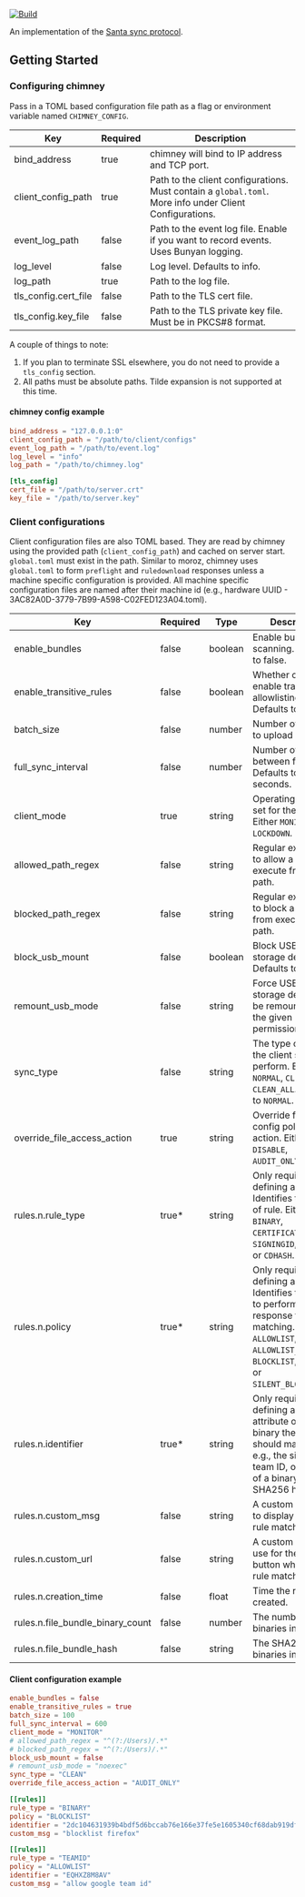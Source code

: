 [![Build](https://github.com/sl4m/chimney-rs/actions/workflows/build.yml/badge.svg?branch=main)](https://github.com/sl4m/chimney-rs/actions/workflows/build.yml)

An implementation of the [Santa sync protocol](https://santa.dev/development/sync-protocol.html).

## Getting Started

### Configuring chimney

Pass in a TOML based configuration file path as a flag or environment variable named `CHIMNEY_CONFIG`.

| Key                              | Required | Description |
| -------------------------------- | -------- | ----------- |
| bind_address                     | true     | chimney will bind to IP address and TCP port. |
| client_config_path               | true     | Path to the client configurations. Must contain a `global.toml`. More info under Client Configurations. |
| event_log_path                   | false    | Path to the event log file. Enable if you want to record events. Uses Bunyan logging. |
| log_level                        | false    | Log level. Defaults to info. |
| log_path                         | true     | Path to the log file. |
| tls_config.cert_file             | false    | Path to the TLS cert file. |
| tls_config.key_file              | false    | Path to the TLS private key file. Must be in PKCS#8 format. |

A couple of things to note:

1. If you plan to terminate SSL elsewhere, you do not need to provide a `tls_config` section.
1. All paths must be absolute paths. Tilde expansion is not supported at this time.

#### chimney config example

```toml
bind_address = "127.0.0.1:0"
client_config_path = "/path/to/client/configs"
event_log_path = "/path/to/event.log"
log_level = "info"
log_path = "/path/to/chimney.log"

[tls_config]
cert_file = "/path/to/server.crt"
key_file = "/path/to/server.key"
```

### Client configurations

Client configuration files are also TOML based. They are read by chimney using the provided path (`client_config_path`) and cached on server start. `global.toml` must exist in the path. Similar to moroz, chimney uses `global.toml` to form `preflight` and `ruledownload` responses unless a machine specific configuration is provided. All machine specific configuration files are named after their machine id (e.g., hardware UUID - 3AC82A0D-3779-7B99-A598-C02FED123A04.toml).

| Key                              | Required | Type    | Description |
| -------------------------------- | -------- | ------- | ----------- |
| enable_bundles                   | false    | boolean | Enable bundle scanning. Defaults to false. |
| enable_transitive_rules          | false    | boolean | Whether or not to enable transitive allowlisting. Defaults to false. |
| batch_size                       | false    | number  | Number of events to upload at a time. |
| full_sync_interval               | false    | number  | Number of seconds between full syncs. Defaults to 600 seconds. |
| client_mode                      | true     | string  | Operating mode to set for the client. Either `MONITOR` or `LOCKDOWN`. |
| allowed_path_regex               | false    | string  | Regular expression to allow a binary to execute from a path. |
| blocked_path_regex               | false    | string  | Regular expression to block a binary from executing by path. |
| block_usb_mount                  | false    | boolean | Block USB mass storage devices. Defaults to false. |
| remount_usb_mode                 | false    | string  | Force USB mass storage devices to be remounted with the given permissions. |
| sync_type                        | false    | string  | The type of sync the client should perform. Either `NORMAL`, `CLEAN`, or `CLEAN_ALL`. Defaults to `NORMAL`. |
| override_file_access_action      | true     | string  | Override file access config policy action. Either `DISABLE`, `AUDIT_ONLY`, or `NONE`. |
| rules.n.rule_type                | true*    | string  | Only required if defining a rule. Identifies the type of rule. Either `BINARY`, `CERTIFICATE`, `SIGNINGID`, `TEAMID`, or `CDHASH`. |
| rules.n.policy                   | true*    | string  | Only required if defining a rule. Identifies the action to perform in response to the rule matching. Either `ALLOWLIST`, `ALLOWLIST_COMPILER`, `BLOCKLIST`, `REMOVE`, or `SILENT_BLOCKLIST`. |
| rules.n.identifier               | true*    | string  | Only required if defining a rule. The attribute of the binary the rule should match on e.g., the signing ID, team ID, or CDHash of a binary or SHA256 has value. |
| rules.n.custom_msg               | false    | string  | A custom message to display when the rule matches. |
| rules.n.custom_url               | false    | string  | A custom URL to use for the open button when the rule matches. |
| rules.n.creation_time            | false    | float   | Time the rule was created. |
| rules.n.file_bundle_binary_count | false    | number  | The number of binaries in a bundle. |
| rules.n.file_bundle_hash         | false    | string  | The SHA256 of all binaries in a bundle. |

#### Client configuration example

```toml
enable_bundles = false
enable_transitive_rules = true
batch_size = 100
full_sync_interval = 600
client_mode = "MONITOR"
# allowed_path_regex = "^(?:/Users)/.*"
# blocked_path_regex = "^(?:/Users)/.*"
block_usb_mount = false
# remount_usb_mode = "noexec"
sync_type = "CLEAN"
override_file_access_action = "AUDIT_ONLY"

[[rules]]
rule_type = "BINARY"
policy = "BLOCKLIST"
identifier = "2dc104631939b4bdf5d6bccab76e166e37fe5e1605340cf68dab919df58b8eda"
custom_msg = "blocklist firefox"

[[rules]]
rule_type = "TEAMID"
policy = "ALLOWLIST"
identifier = "EQHXZ8M8AV"
custom_msg = "allow google team id"
```

